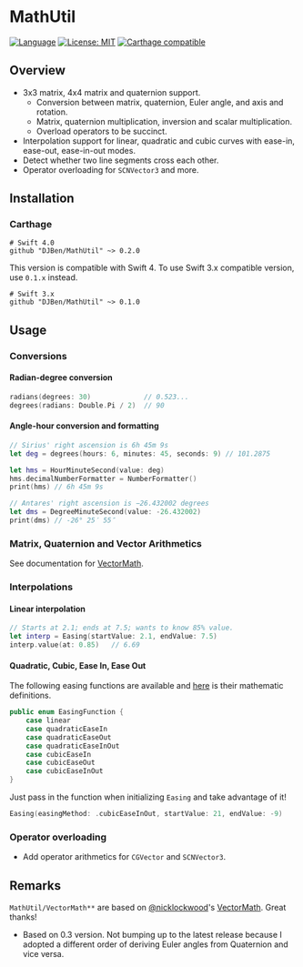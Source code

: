 # MathUtil

[![Language](https://img.shields.io/badge/Swift-4.0-orange.svg?style=flat)](https://swift.org)
[![License: MIT](https://img.shields.io/badge/License-MIT-yellow.svg)](https://opensource.org/licenses/MIT)
[![Carthage compatible](https://img.shields.io/badge/Carthage-compatible-4BC51D.svg?style=flat)](https://github.com/Carthage/Carthage)

## Overview

- 3x3 matrix, 4x4 matrix and quaternion support.
  - Conversion between matrix, quaternion, Euler angle, and axis and rotation.
  - Matrix, quaternion multiplication, inversion and scalar multiplication.
  - Overload operators to be succinct.
- Interpolation support for linear, quadratic and cubic curves with ease-in, ease-out, ease-in-out modes.
- Detect whether two line segments cross each other.
- Operator overloading for `SCNVector3` and more.

## Installation

### Carthage

    # Swift 4.0
    github "DJBen/MathUtil" ~> 0.2.0

This version is compatible with Swift 4. To use Swift 3.x compatible version, use `0.1.x` instead.

    # Swift 3.x
    github "DJBen/MathUtil" ~> 0.1.0


## Usage

### Conversions
#### Radian-degree conversion
```swift
radians(degrees: 30)             // 0.523...
degrees(radians: Double.Pi / 2)  // 90
```
#### Angle-hour conversion and formatting
```swift
// Sirius' right ascension is 6h 45m 9s
let deg = degrees(hours: 6, minutes: 45, seconds: 9) // 101.2875

let hms = HourMinuteSecond(value: deg)
hms.decimalNumberFormatter = NumberFormatter()
print(hms) // 6h 45m 9s

// Antares' right ascension is −26.432002 degrees
let dms = DegreeMinuteSecond(value: -26.432002)
print(dms) // -26° 25′ 55″
```

### Matrix, Quaternion and Vector Arithmetics

See documentation for [VectorMath](https://github.com/nicklockwood/VectorMath).

### Interpolations

#### Linear interpolation
```swift
// Starts at 2.1; ends at 7.5; wants to know 85% value.
let interp = Easing(startValue: 2.1, endValue: 7.5)
interp.value(at: 0.85)   // 6.69
```
#### Quadratic, Cubic, Ease In, Ease Out

The following easing functions are available and [here](http://gizma.com/easing/) is their mathematic definitions.
```swift
public enum EasingFunction {
    case linear
    case quadraticEaseIn
    case quadraticEaseOut
    case quadraticEaseInOut
    case cubicEaseIn
    case cubicEaseOut
    case cubicEaseInOut
}
```
Just pass in the function when initializing `Easing` and take advantage of it!
```swift
Easing(easingMethod: .cubicEaseInOut, startValue: 21, endValue: -9)
```
### Operator overloading

- Add operator arithmetics for `CGVector` and `SCNVector3`.

## Remarks

`MathUtil/VectorMath**` are based on
[@nicklockwood](https://github.com/nicklockwood)'s [VectorMath](https://github.com/nicklockwood/VectorMath). Great thanks!
  - Based on 0.3 version. Not bumping up to the latest release because I adopted a different order of deriving Euler angles from Quaternion and vice versa.
